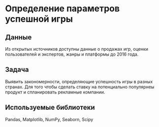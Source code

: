 # Определение параметров успешной игры
## Данные 
Из открытых источников доступны данные о продажах игр, оценки пользователей и экспертов, жанры и платформы до 2016 года.
## Задача
Выявить закономерности, определяющие успешность игры в разных странах. Для того чтобы сделать ставку на потенциально популярнеы продукт и спланировать рекламные компании.
## Используемые библиотеки
Pandas, Matplotlib, NumPy, Seaborn, Scipy
